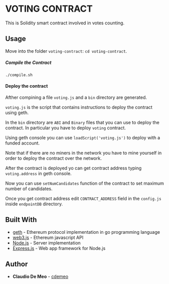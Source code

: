 # VOTING CONTRACT

This is Solidity smart contract involved in votes counting.

## Usage

Move into the folder `voting-contract`: `cd voting-contract`.

##### Compile the Contract

```
./compile.sh
```

#### Deploy the contract

Afther compining a file `voting.js` and a `bin` directory are generated.

`voting.js` is the script that contains instructions to deploy the contract using geth.

In the `bin` directory are `ABI` and `Binary` files that you can use to deploy the contract. In particular you have to deploy `voting` contract.

Using geth console you can use `loadScript('voting.js')` to deploy with a funded account.

Note that if there are no miners in the network you have to mine yourself in order to deploy the contract over the network.

After the contract is deployed yo can get contract address typing `voting.address` in geth console.

Now you can use `setNumCandidates` function of the contract to set maximum number of candidates.

Once you get contract address edit `CONTRACT_ADDRESS` field in the `config.js` inside `endpointDB` directory.

## Built With

* [geth](https://geth.ethereum.org/) - Ethereum protocol implementation in go programming language
* [web3.js](https://web3js.readthedocs.io/en/1.0) - Ethereum javascript API
* [Node.js](https://nodejs.org/en/) - Server implementation
* [Express.js](http://expressjs.com/) - Web app framework for Node.js

## Author

* **Claudio De Meo** - [cdemeo](https://github.com/ClaudioDeMeo)
